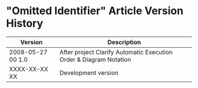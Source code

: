 ﻿"Omitted Identifier" Article Version History
============================================

| Version            | Description                                                        |
|--------------------|--------------------------------------------------------------------|
| 2008-05-27 00  1.0 | After project Clarify Automatic Execution Order & Diagram Notation |
| XXXX-XX-XX XX      | Development version                                                |